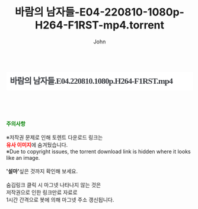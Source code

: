 ﻿---
layout: post
title:  "바람의 남자들-E04-220810-1080p-H264-F1RST-mp4.torrent"
author: John
categories: [ 방송/음악 ]
tags: [  ]
image:  
description: "바람의 남자들-E04-220810-1080p-H264-F1RST-mp4 torrent 정보 공유"
toc: true
toc_sticky: true
---

<br>
<div class="view-img">
</div><div class="view-content" itemprop="description">
<h1 style="margin:0px;font-size:22px;font-family:dotum;line-height:50px;color:rgb(59,62,67);padding:0px 10px;border:0px;white-space:nowrap;letter-spacing:-1px;background-color:rgb(255,255,255);">바람의 남자들.E04.220810.1080p.H264-F1RST.mp4</h1> </div>
    
<br><br><br>
<p data-ke-size="size16"><b><span style="color: green;">주의사항</span></b><br /><br />※저작권 문제로 인해 토렌트 다운로드 링크는<br /><b><span style="color: red;">유사 이미지</span></b>에 숨겨뒀습니다.<br />※Due to copyright issues, the torrent download link is hidden where it looks like an image.<br /><br /><b>'설마'</b>싶은 것까지 확인해 보세요.<br /><br />숨김링크 클릭 시 마그넷 나타나지 않는 것은<br />저작권으로 인한 링크만료 자료로<br />1시간 간격으로 봇에 의해 마그넷 주소 갱신됩니다.</p>
